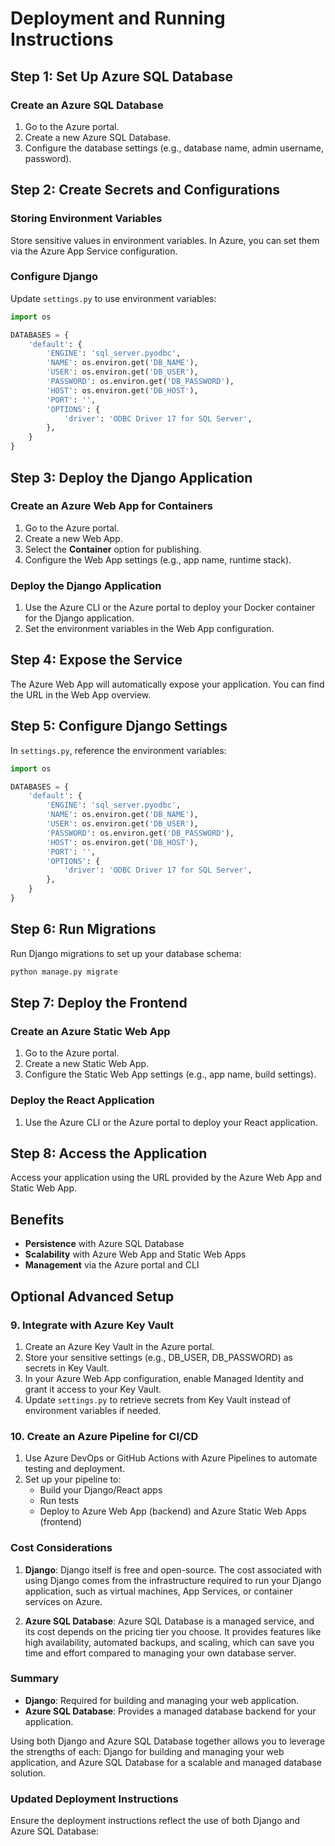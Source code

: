 # Deployment and Running Instructions

## Step 1: Set Up Azure SQL Database

### Create an Azure SQL Database
1. Go to the Azure portal.
2. Create a new Azure SQL Database.
3. Configure the database settings (e.g., database name, admin username, password).

## Step 2: Create Secrets and Configurations

### Storing Environment Variables
Store sensitive values in environment variables. In Azure, you can set them via the Azure App Service configuration.

### Configure Django
Update `settings.py` to use environment variables:
```python
import os

DATABASES = {
    'default': {
        'ENGINE': 'sql_server.pyodbc',
        'NAME': os.environ.get('DB_NAME'),
        'USER': os.environ.get('DB_USER'),
        'PASSWORD': os.environ.get('DB_PASSWORD'),
        'HOST': os.environ.get('DB_HOST'),
        'PORT': '',
        'OPTIONS': {
            'driver': 'ODBC Driver 17 for SQL Server',
        },
    }
}
```

## Step 3: Deploy the Django Application

### Create an Azure Web App for Containers
1. Go to the Azure portal.
2. Create a new Web App.
3. Select the **Container** option for publishing.
4. Configure the Web App settings (e.g., app name, runtime stack).

### Deploy the Django Application
1. Use the Azure CLI or the Azure portal to deploy your Docker container for the Django application.
2. Set the environment variables in the Web App configuration.

## Step 4: Expose the Service
The Azure Web App will automatically expose your application. You can find the URL in the Web App overview.

## Step 5: Configure Django Settings
In `settings.py`, reference the environment variables:
```python
import os

DATABASES = {
    'default': {
        'ENGINE': 'sql_server.pyodbc',
        'NAME': os.environ.get('DB_NAME'),
        'USER': os.environ.get('DB_USER'),
        'PASSWORD': os.environ.get('DB_PASSWORD'),
        'HOST': os.environ.get('DB_HOST'),
        'PORT': '',
        'OPTIONS': {
            'driver': 'ODBC Driver 17 for SQL Server',
        },
    }
}
```

## Step 6: Run Migrations
Run Django migrations to set up your database schema:
```sh
python manage.py migrate
```

## Step 7: Deploy the Frontend

### Create an Azure Static Web App
1. Go to the Azure portal.
2. Create a new Static Web App.
3. Configure the Static Web App settings (e.g., app name, build settings).

### Deploy the React Application
1. Use the Azure CLI or the Azure portal to deploy your React application.

## Step 8: Access the Application
Access your application using the URL provided by the Azure Web App and Static Web App.

## Benefits
- **Persistence** with Azure SQL Database
- **Scalability** with Azure Web App and Static Web Apps
- **Management** via the Azure portal and CLI

## Optional Advanced Setup

### 9. Integrate with Azure Key Vault
1. Create an Azure Key Vault in the Azure portal.
2. Store your sensitive settings (e.g., DB_USER, DB_PASSWORD) as secrets in Key Vault.
3. In your Azure Web App configuration, enable Managed Identity and grant it access to your Key Vault.
4. Update `settings.py` to retrieve secrets from Key Vault instead of environment variables if needed.

### 10. Create an Azure Pipeline for CI/CD
1. Use Azure DevOps or GitHub Actions with Azure Pipelines to automate testing and deployment.
2. Set up your pipeline to:
   - Build your Django/React apps
   - Run tests
   - Deploy to Azure Web App (backend) and Azure Static Web Apps (frontend)

### Cost Considerations

1. **Django**: Django itself is free and open-source. The cost associated with using Django comes from the infrastructure required to run your Django application, such as virtual machines, App Services, or container services on Azure.

2. **Azure SQL Database**: Azure SQL Database is a managed service, and its cost depends on the pricing tier you choose. It provides features like high availability, automated backups, and scaling, which can save you time and effort compared to managing your own database server.

### Summary

- **Django**: Required for building and managing your web application.
- **Azure SQL Database**: Provides a managed database backend for your application.

Using both Django and Azure SQL Database together allows you to leverage the strengths of each: Django for building and managing your web application, and Azure SQL Database for a scalable and managed database solution.

### Updated Deployment Instructions

Ensure the deployment instructions reflect the use of both Django and Azure SQL Database:
